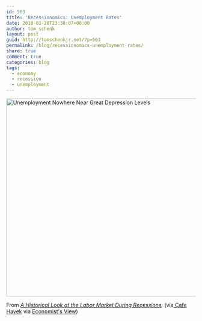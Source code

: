 ```yaml
---
id: 563
title: 'Recessionomics: Unemployment Rates'
date: 2010-01-28T23:38:07+00:00
author: tom_schenk
layout: post
guid: http://tomschenkjr.net/?p=563
permalink: /blog/recessionomics-unemployment-rates/
share: true
comment: true
categories: blog 
tags:
  - economy
  - recession
  - unemployment
---
```

<a href="http://dallasfed.org/research/eclett/2010/el1001.html"><img class="alignnone" src="http://dallasfed.org/research/eclett/2010/images/el1001c6a.gif" alt="Unemployment Nowhere Near Great Depression Levels" width="597" height="526" /></a>

From <em><a href="http://dallasfed.org/research/eclett/2010/el1001.html">A Historical Look at the Labor Market During Recessions</a>. </em>(via<a href="http://cafehayek.com/2010/01/the-state-of-the-labor-market.html"> Cafe Hayek</a> via <a href="http://economistsview.typepad.com/">Economist's View</a>)